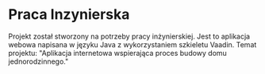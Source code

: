 # Praca Inzynierska

Projekt został stworzony na potrzeby pracy inżynierskiej. Jest to aplikacja webowa napisana w języku Java z wykorzystaniem szkieletu Vaadin. 
Temat projektu: "Aplikacja internetowa wspierająca proces budowy domu jednorodzinnego."
